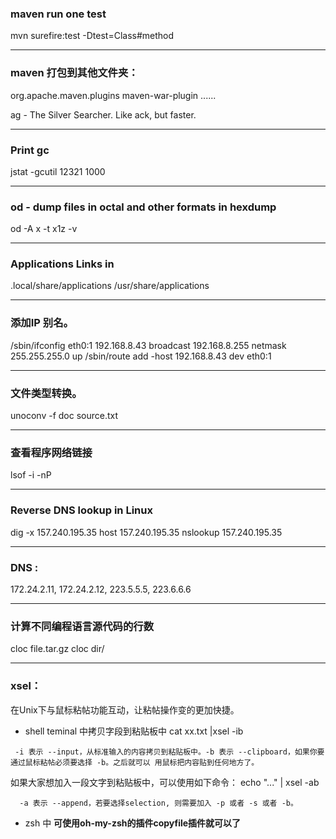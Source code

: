 ### maven run one test
mvn surefire:test -Dtest=Class#method 

------

### maven 打包到其他文件夹：
<plugins>
	<plugin>
		<groupId>org.apache.maven.plugins</groupId>
		<artifactId>maven-war-plugin</artifactId>
		<configuration>
			<outputDirectory>......</outputDirectory>
		</configuration>
	</plugin>
</plugins>

ag - The Silver Searcher. Like ack, but faster.

------

###  Print gc 
jstat -gcutil  12321 1000

------


### od - dump files in octal and other formats in hexdump
od -A x -t x1z -v   

------

### Applications Links in
 .local/share/applications
 /usr/share/applications

------


 ### 添加IP 别名。
 /sbin/ifconfig eth0:1 192.168.8.43 broadcast 192.168.8.255 netmask 255.255.255.0 up
 /sbin/route add -host 192.168.8.43 dev eth0:1

------

### 文件类型转换。
 unoconv -f doc  source.txt

------

### 查看程序网络链接
 lsof -i -nP

------

### Reverse DNS lookup in Linux
 dig -x 157.240.195.35
 host 157.240.195.35
 nslookup 157.240.195.35

------

### DNS :
 172.24.2.11, 172.24.2.12, 223.5.5.5, 223.6.6.6

------

 ### 计算不同编程语言源代码的行数
 cloc file.tar.gz 
 cloc dir/

------

 ### xsel：
 在Unix下与鼠标粘帖功能互动，让粘帖操作变的更加快捷。
* shell teminal 中拷贝字段到粘贴板中
 cat xx.txt |xsel -ib
``` 
 -i 表示 --input，从标准输入的内容拷贝到粘贴板中。-b 表示 --clipboard，如果你要通过鼠标粘帖必须要选择 -b。之后就可以 用鼠标把内容贴到任何地方了。
```
 如果大家想加入一段文字到粘贴板中，可以使用如下命令：
 echo "..." | xsel -ab
```
  -a 表示 --append，若要选择selection, 则需要加入 -p 或者 -s 或者 -b。
```

- zsh 中 **可使用oh-my-zsh的插件copyfile插件就可以了**
